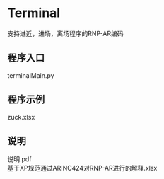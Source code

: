 # Terminal
支持进近，进场，离场程序的RNP-AR编码
## 程序入口
terminalMain.py
## 程序示例
zuck.xlsx
## 说明
说明.pdf\
基于XP规范通过ARINC424对RNP-AR进行的解释.xlsx
